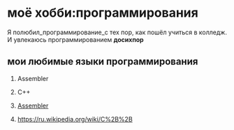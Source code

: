 # моё хобби:программирования
Я полюбил_программирование_с тех пор, как пошёл учиться в колледж. И увлекаюсь программированием __досихпор__

## мои любимые языки программирования
1. Assembler
2. C++

1. [Assembler](https://ru.wikipedia.org/wiki/Язык_ассемблера)
2. <https://ru.wikipedia.org/wiki/C%2B%2B>

